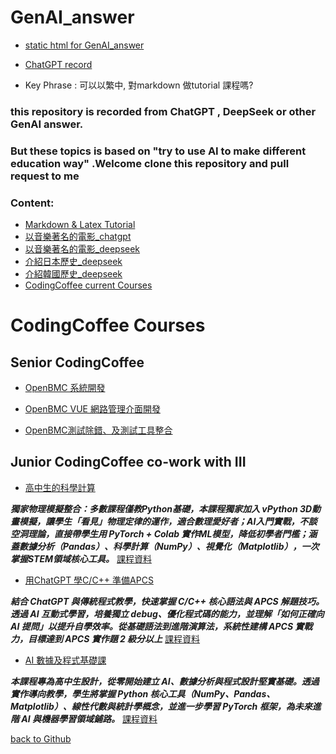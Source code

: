 # GenAI_answer

- [static html for GenAI_answer](https://codingcoffee-01.github.io/GenAI_answer/)

- [ChatGPT record](https://chatgpt.com/c/c8be1272-a9cb-42e1-8e9e-58fe645be268)
  
- Key Phrase : 可以以繁中, 對markdown 做tutorial 課程嗎?

### this repository is recorded from ChatGPT , DeepSeek or other GenAI answer.

### But these topics is based on "try to use AI to make different education way" .Welcome clone this repository and pull request to me 

### Content:

- [Markdown & Latex Tutorial](https://github.com/CodingCoffee-01/GenAI_answer/blob/main/Markdown_Latex.md)
- [以音樂著名的電影_chatgpt](https://github.com/CodingCoffee-01/GenAI_answer/blob/main/Movie_Music_ChatGPT.md)
- [以音樂著名的電影_deepseek](https://github.com/CodingCoffee-01/GenAI_answer/blob/main/Movie_Music_DeepSeek.md)
- [介紹日本歷史_deepseek](https://github.com/CodingCoffee-01/GenAI_answer/blob/main/Japan_History_Intro_DeepSeek.md)
- [介紹韓國歷史_deepseek](https://github.com/CodingCoffee-01/GenAI_answer/blob/main/Korea_History_intro_deepseek.md)
- [CodingCoffee current Courses](https://github.com/CodingCoffee-01/GenAI_answer/blob/main/CodingCoffee_Courses.md)

# CodingCoffee Courses

## Senior CodingCoffee 

- [OpenBMC 系統開發](https://www.steamcourses.org/p/openbmc-system-development)
  
- [OpenBMC VUE 網路管理介面開發](https://www.steamcourses.org/p/openbmc-vue)

- [OpenBMC測試除錯、及測試工具整合](https://www.steamcourses.org/p/openbmc-system-development1)

## Junior CodingCoffee co-work with III 

- [高中生的科學計算](https://www.iiiedu.org.tw/course/detail/CEL_0082501)

***獨家物理模擬整合：多數課程僅教Python基礎，本課程獨家加入 vPython 3D動畫模擬，讓學生「看見」物理定律的運作，適合數理愛好者；AI入門實戰，不談空洞理論，直接帶學生用 PyTorch + Colab 實作ML模型，降低初學者門檻；涵蓋數據分析（Pandas）、科學計算（NumPy）、視覺化（Matplotlib），一次掌握STEM領域核心工具。***
[課程資料](https://github.com/CodingCoffee-01/GenAI_answer/blob/main/高中生的科學計算.pdf)

- [用ChatGPT 學C/C++ 準備APCS](https://www.iiiedu.org.tw/course/detail/CEL_0092501)
  
***結合 ChatGPT 與傳統程式教學，快速掌握 C/C++ 核心語法與 APCS 解題技巧。透過 AI 互動式學習，培養獨立 debug、優化程式碼的能力，並理解「如何正確向 AI 提問」以提升自學效率。從基礎語法到進階演算法，系統性建構 APCS 實戰力，目標達到 APCS 實作題 2 級分以上***
[課程資料](https://github.com/CodingCoffee-01/GenAI_answer/blob/main/用chatgpt學c++準備apcs.pdf)

- [AI 數據及程式基礎課](https://www.iiiedu.org.tw/course/detail/CEL_0102501)
  
***本課程專為高中生設計，從零開始建立 AI、數據分析與程式設計堅實基礎。透過實作導向教學，學生將掌握 Python 核心工具（NumPy、Pandas、Matplotlib）、線性代數與統計學概念，並進一步學習 PyTorch 框架，為未來進階 AI 與機器學習領域鋪路。***
[課程資料](https://github.com/CodingCoffee-01/GenAI_answer/blob/main/AI數據及程式基礎課.pdf)

[back to Github](https://github.com/CodingCoffee-01/GenAI_answer/blob/main/CodingCoffee_Courses.md)
